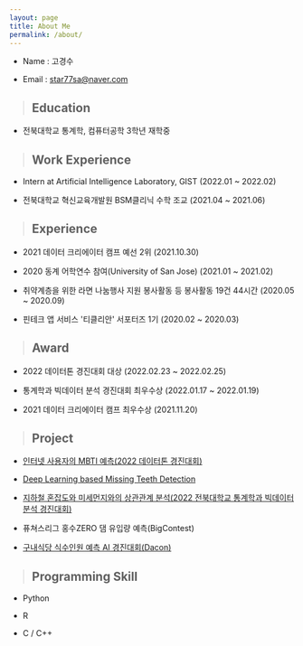 ```yaml
---
layout: page
title: About Me
permalink: /about/
---
```



- Name : 고경수

- Email : star77sa@naver.com

>## Education

- 전북대학교 통계학, 컴퓨터공학 3학년 재학중


>## Work Experience

- Intern at Artificial Intelligence Laboratory, GIST (2022.01 ~ 2022.02)

- 전북대학교 혁신교육개발원 BSM클리닉 수학 조교 (2021.04 ~ 2021.06)

>## Experience

- 2021 데이터 크리에이터 캠프 예선 2위 (2021.10.30)

- 2020 동계 어학연수 참여(University of San Jose) (2021.01 ~ 2021.02)

- 취약계층을 위한 라면 나눔행사 지원 봉사활동 등 봉사활동 19건 44시간 (2020.05 ~ 2020.09)

- 핀테크 앱 서비스 '티클리안' 서포터즈 1기 (2020.02 ~ 2020.03) 
 
>## Award

- 2022 데이터톤 경진대회 대상 (2022.02.23 ~ 2022.02.25)

- 통계학과 빅데이터 분석 경진대회 최우수상 (2022.01.17 ~ 2022.01.19)

- 2021 데이터 크리에이터 캠프 최우수상 (2021.11.20)


>## Project

- [인터넷 사용자의 MBTI 예측(2022 데이터톤 경진대회)](https://github.com/star77sa/Dataton_Competition_2022)

- [Deep Learning based Missing Teeth Detection](https://github.com/star77sa/Missing_Tooth_Detection)

- [지하철 혼잡도와 미세먼지와의 상관관계 분석(2022 전북대학교 통계학과 빅데이터 분석 경진대회)](https://github.com/star77sa/Stat_Bigdata_analysis_Competition_2022)

- 퓨쳐스리그 홍수ZERO 댐 유입량 예측(BigContest)

- [구내식당 식수인원 예측 AI 경진대회(Dacon)](https://github.com/star77sa/DACON-The_number_of_diners_in_the_cafeteria_Prediction)



>## Programming Skill


- Python

- R

- C / C++



<!-- #### **[WebCV](https://star77sa.github.io/)** [^1]. -->



<!-- [^1]:a blogging platform that natively supports Jupyter notebooks in addition to other formats. -->

